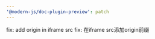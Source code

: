 ```yaml
---
'@modern-js/doc-plugin-preview': patch
---
```


fix: add origin in iframe src
fix: 在iframe src添加origin前缀
